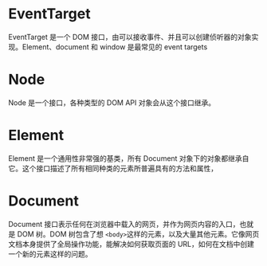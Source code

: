 # EventTarget

EventTarget 是一个 DOM 接口，由可以接收事件、并且可以创建侦听器的对象实现。Element、document 和 window 是最常见的 event targets

# Node

Node 是一个接口，各种类型的 DOM API 对象会从这个接口继承。

# Element

Element 是一个通用性非常强的基类，所有 Document 对象下的对象都继承自它。这个接口描述了所有相同种类的元素所普遍具有的方法和属性，

# Document

Document 接口表示任何在浏览器中载入的网页，并作为网页内容的入口，也就是 DOM 树。DOM 树包含了想 `<body>`这样的元素，以及大量其他元素。它像网页文档本身提供了全局操作功能，能解决如何获取页面的 URL，如何在文档中创建一个新的元素这样的问题。
